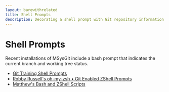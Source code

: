 ```yaml
---
layout: barewithrelated
title: Shell Prompts
description: Decorating a shell prompt with Git repository information.
---
```


# Shell Prompts

Recent installations of MSysGit include a bash prompt that indicates the current branch and working tree status.

* [Git Training Shell Prompts](https://github.com/github/teach.github.com/tree/gh-pages/examples/shellprompts)
* [Robby Russell's oh-my-zsh • Git Enabled ZShell Prompts](http://github.com/robbyrussell/oh-my-zsh)
* [Matthew's Bash and ZShell Scripts](https://github.com/matthewmccullough/scripts)
